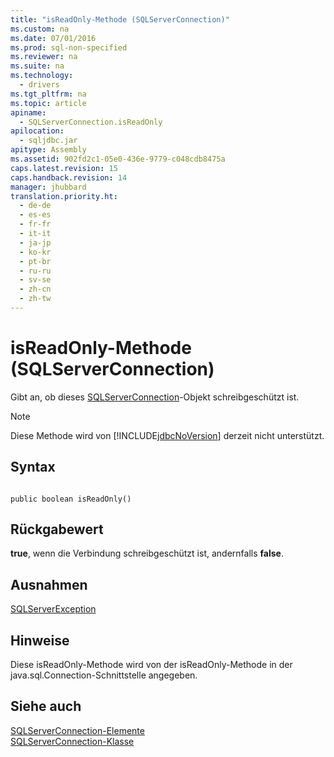 ```yaml
---
title: "isReadOnly-Methode (SQLServerConnection)"
ms.custom: na
ms.date: 07/01/2016
ms.prod: sql-non-specified
ms.reviewer: na
ms.suite: na
ms.technology: 
  - drivers
ms.tgt_pltfrm: na
ms.topic: article
apiname: 
  - SQLServerConnection.isReadOnly
apilocation: 
  - sqljdbc.jar
apitype: Assembly
ms.assetid: 902fd2c1-05e0-436e-9779-c048cdb8475a
caps.latest.revision: 15
caps.handback.revision: 14
manager: jhubbard
translation.priority.ht: 
  - de-de
  - es-es
  - fr-fr
  - it-it
  - ja-jp
  - ko-kr
  - pt-br
  - ru-ru
  - sv-se
  - zh-cn
  - zh-tw
---
```

# isReadOnly-Methode (SQLServerConnection)
  Gibt an, ob dieses [SQLServerConnection](../content/SQLServerConnection-Class.md)\-Objekt schreibgeschützt ist.  
  
> [!NOTE]  
>  Diese Methode wird von [!INCLUDE[jdbcNoVersion](../content/includes/jdbcNoVersion_md.md)] derzeit nicht unterstützt.  
  
## Syntax  
  
```  
  
public boolean isReadOnly()  
```  
  
## Rückgabewert  
 **true**, wenn die Verbindung schreibgeschützt ist, andernfalls **false**.  
  
## Ausnahmen  
 [SQLServerException](../content/SQLServerException-Class.md)  
  
## Hinweise  
 Diese isReadOnly\-Methode wird von der isReadOnly\-Methode in der java.sql.Connection\-Schnittstelle angegeben.  
  
## Siehe auch  
 [SQLServerConnection-Elemente](../content/SQLServerConnection-Members.md)   
 [SQLServerConnection-Klasse](../content/SQLServerConnection-Class.md)  
  
  